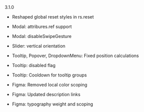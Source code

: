 3.1.0

- Reshaped global reset styles in rs.reset
- Modal: attribures.ref support
- Modal: disableSwipeGesture
- Slider: vertical orientation
- Tooltip, Popover, DropdownMenu: Fixed position calculations
- Tooltip: disabled flag
- Tooltip: Cooldown for tooltip groups

- Figma: Removed local color scoping
- Figma: Updated description links
- Figma: typography weight and scoping
